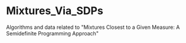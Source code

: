 # Mixtures_Via_SDPs
Algorithms and data related to "Mixtures Closest to a Given Measure: A Semidefinite Programming Approach"
